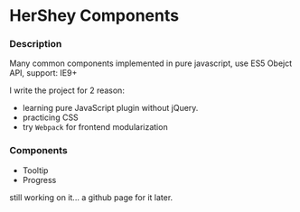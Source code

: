 # HerShey Components

### Description

Many common components implemented in pure javascript, use ES5 Obejct API, support: IE9+

I write the project for 2 reason:

- learning pure JavaScript plugin without jQuery.
- practicing CSS
- try `Webpack` for frontend modularization

### Components

- Tooltip
- Progress

still working on it... a github page for it later.
